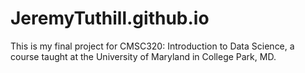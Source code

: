 # JeremyTuthill.github.io
This is my final project for CMSC320: Introduction to Data Science, a course taught at the University of Maryland in College Park, MD.
